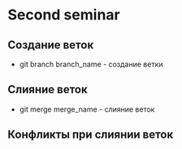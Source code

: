 # Second seminar

## Создание веток 
* git branch branch_name - создание ветки   
## Слияние веток
* git merge merge_name - слияние веток
## Конфликты при слиянии веток